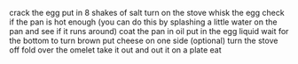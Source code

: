 crack the egg
put in 8 shakes of salt
turn on the stove
whisk the egg
check if the pan is hot enough (you can do this by splashing a little water on the pan and see if it runs around)
coat the pan in oil
put in the egg liquid
wait for the bottom to turn brown
put cheese on one side (optional)
turn the stove off
fold over the omelet
take it out and out it on a plate
eat